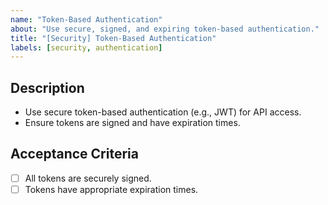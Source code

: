 ```yaml
---
name: "Token-Based Authentication"
about: "Use secure, signed, and expiring token-based authentication."
title: "[Security] Token-Based Authentication"
labels: [security, authentication]
---
```


## Description
- Use secure token-based authentication (e.g., JWT) for API access.
- Ensure tokens are signed and have expiration times.

## Acceptance Criteria
- [ ] All tokens are securely signed.
- [ ] Tokens have appropriate expiration times.
